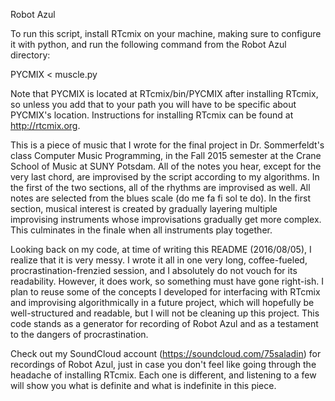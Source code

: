 Robot Azul

To run this script, install RTcmix on your machine, making sure to configure it with python, and run the following command from the Robot Azul directory:

PYCMIX < muscle.py

Note that PYCMIX is located at RTcmix/bin/PYCMIX after installing RTcmix, so unless you add that to your path you will have to be specific about PYCMIX's location. Instructions for installing RTcmix can be found at http://rtcmix.org.

This is a piece of music that I wrote for the final project in Dr. Sommerfeldt's class Computer Music Programming, in the Fall 2015 semester at the Crane School of Music at SUNY Potsdam. All of the notes you hear, except for the very last chord, are improvised by the script according to my algorithms. In the first of the two sections, all of the rhythms are improvised as well. All notes are selected from the blues scale (do me fa fi sol te do). In the first section, musical interest is created by gradually layering multiple improvising instruments whose improvisations gradually get more complex. This culminates in the finale when all instruments play together.

Looking back on my code, at time of writing this README (2016/08/05), I realize that it is very messy. I wrote it all in one very long, coffee-fueled, procrastination-frenzied session, and I absolutely do not vouch for its readability. However, it does work, so something must have gone right-ish. I plan to reuse some of the concepts I developed for interfacing with RTcmix and improvising algorithmically in a future project, which will hopefully be well-structured and readable, but I will not be cleaning up this project. This code stands as a generator for recording of Robot Azul and as a testament to the dangers of procrastination.

Check out my SoundCloud account (https://soundcloud.com/75saladin) for recordings of Robot Azul, just in case you don't feel like going through the headache of installing RTcmix. Each one is different, and listening to a few will show you what is definite and what is indefinite in this piece.

